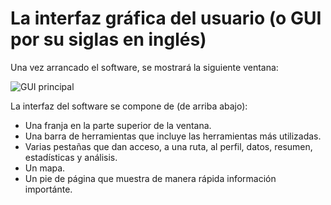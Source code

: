 ﻿# La interfaz gráfica del usuario (o GUI por su siglas en inglés)
Una vez arrancado el software, se mostrará la siguiente ventana: 

![GUI principal](./images/CG40_Main.png)

La interfaz del software se compone de (de arriba abajo):

* Una franja en la parte superior de la ventana.
* Una barra de herramientas que incluye las herramientas más utilizadas.
* Varias pestañas que dan acceso, a una ruta, al perfil, datos, resumen, estadísticas y análisis.
* Un mapa.
* Un pie de página que muestra de manera rápida información importánte.
